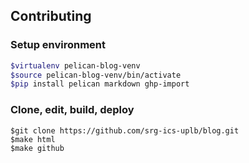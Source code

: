 ## Contributing

### Setup environment
```bash
$virtualenv pelican-blog-venv
$source pelican-blog-venv/bin/activate
$pip install pelican markdown ghp-import
```
### Clone, edit, build, deploy
```shell
$git clone https://github.com/srg-ics-uplb/blog.git 
$make html
$make github
```

